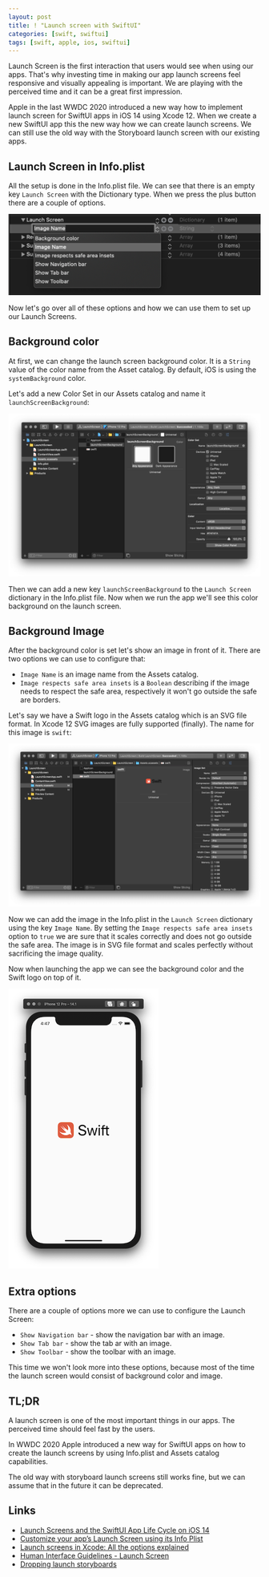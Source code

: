 ```yaml
---
layout: post
title: ! "Launch screen with SwiftUI"
categories: [swift, swiftui]
tags: [swift, apple, ios, swiftui]
---
```


Launch  Screen is the first interaction that users would see when using our apps. That's why investing time in making our app launch screens feel responsive and visually appealing is important. We are playing with the perceived time and it can be a great first impression.

Apple in the last WWDC 2020 introduced a new way how to implement launch screen for SwiftUI apps in iOS 14 using Xcode 12. When we create a new SwiftUI app this the new way how we can create launch screens. We can still use the old way with the Storyboard launch screen with our existing apps.

<!--more-->

## Launch Screen in Info.plist

All the setup is done in the Info.plist file. We can see that there is an empty key `Launch Screen` with the Dictionary type. When we press the plus button there are a couple of options.

![Info.plist Launch Screen Dictionary options](/assets/img/swiftui-launch-screen/launch-screen-info.plist.png)

Now let's go over all of these options and how we can use them to set up our Launch Screens.

## Background color

At first, we can change the launch screen background color. It is a `String` value of the color name from the Asset catalog. By default, iOS is using the `systemBackground` color.

Let's add a new Color Set in our Assets catalog and name it `launchScreenBackground`:

![Color in Assets Catalog](/assets/img/swiftui-launch-screen/color-assets-catalog.png)

Then we can add a new key `launchScreenBackground` to the `Launch Screen` dictionary in the Info.plist file. Now when we run the app we'll see this color background on the launch screen.

## Background Image

After the background color is set let's show an image in front of it. There are two options we can use to configure that:

* `Image Name` is an image name from the Assets catalog.
* `Image respects safe area insets` is a `Boolean` describing if the image needs to respect the safe area, respectively it won't go outside the safe are borders.

Let's say we have a Swift logo in the Assets catalog which is an SVG file format. In Xcode 12 SVG images are fully supported (finally). The name for this image is `swift`:

![Swift logo in Assets Catalog](/assets/img/swiftui-launch-screen/swift-logo-assets.png)

Now we can add the image in the Info.plist in the `Launch Screen` dictionary using the key `Image Name`. By setting the `Image respects safe area insets` option to `true` we are sure that it scales correctly and does not go outside the safe area. The image is in SVG file format and scales perfectly without sacrificing the image quality.

Now when launching the app we can see the background color and the Swift logo on top of it.

![Swift logo on the Launch Screen](/assets/img/swiftui-launch-screen/launch-screen-swift-logo.png)

## Extra options

There are a couple of options more we can use to configure the Launch Screen:

* `Show Navigation bar` - show the navigation bar with an image.
* `Show Tab bar` - show the tab ar with an image.
* `Show Toolbar` - show the toolbar with an image.

This time we won't look more into these options, because most of the time the launch screen would consist of background color and image.

## TL;DR

A launch screen is one of the most important things in our apps. The perceived time should feel fast by the users.

In WWDC 2020 Apple introduced a new way for SwiftUI apps on how to create the launch screens by using Info.plist and Assets catalog capabilities.

The old way with storyboard launch screens still works fine, but we can assume that in the future it can be deprecated.

## Links

* [Launch Screens and the SwiftUI App Life Cycle on iOS 14](https://danielbernal.co/creating-a-launch-screen-with-swift-ui/)
* [Customize your app’s Launch Screen using its Info Plist](https://wwdcbysundell.com/2020/launch-screen-info-plist/)
* [Launch screens in Xcode: All the options explained](https://www.avanderlee.com/xcode/launch-screen/)
* [Human Interface Guidelines - Launch Screen](https://developer.apple.com/design/human-interface-guidelines/ios/visual-design/launch-screen/)
* [Dropping launch storyboards](https://useyourloaf.com/blog/dropping-launch-storyboards/)
